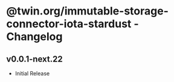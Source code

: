 # @twin.org/immutable-storage-connector-iota-stardust - Changelog

## v0.0.1-next.22

- Initial Release
